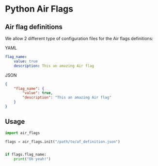 # Python Air Flags

## Air flag definitions
We allow 2 different type of configuration files for the Air flags definitions:

YAML
```yaml
flag_name:
    value: true
    description: This an amazing Air flag
```
JSON
```json
{
    "flag_name": {
        "value": true,
        "description": "This an amazing Air flag"
    }
}
```

## Usage
```python
import air_flags

flags = air_flags.init("/path/to/af_definition.json")


if flags.flag_name:
    print("Oh yeah!")
```